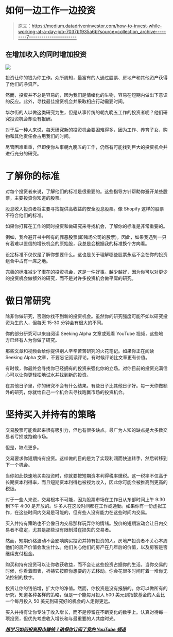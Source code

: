 # 如何一边工作一边投资

> 原文：<https://medium.datadriveninvestor.com/how-to-invest-while-working-at-a-day-job-7037bf935a6b?source=collection_archive---------7----------------------->

## 在增加收入的同时增加投资

![](img/c5bdb1299977015d648060a8aeeeedc2.png)

投资让你的钱为你工作。众所周知，最富有的人通过股票、房地产和其他资产获得了他们的净资产。

然而，投资并不总是容易的，因为我们是情绪化的生物，容易在短期内做出下意识的反应。此外，寻找最佳投资机会并采取相应行动需要时间。

华尔街的人以做这类研究为生，但是从事传统的朝九晚五工作的投资者呢？他们研究投资机会却没有报酬。

对于后一种人来说，每天研究新的投资机会要困难得多，因为工作、养育子女、购物和其他责任会占用我们的时间。

尽管困难重重，但即使你从事朝九晚五的工作，仍然有可能找到巨大的投资机会并进行充分的研究。

# 了解你的标准

对每个投资者来说，了解他们的标准是很重要的。这些指导方针帮助你避开某些股票，主要投资你知道的股票。

股息收入投资者将主要寻找提供高收益的安全股息股票。像 Shopify 这样的股票不符合他们的标准。

如果你打算在工作的同时投资和做研究来寻找机会，了解你的标准是非常重要的。

例如，我会避开书中所有的罪恶股票(即赌场公司的股票)。因此，如果我遇到一只有着难以置信的增长机会的原始股，我总是会根据我的标准换个方向看。

设定标准不仅仅是了解你想要什么。这也是关于理解哪些股票永远不会在你的投资组合中占有一席之地。

完善的标准减少了潜在的投资机会，这是一件好事。越少越好，因为你可以对更少的投资机会做额外的研究，而不是对许多投资机会做平庸的研究。

# 做日常研究

除非你做研究，否则你找不到新的投资机会。虽然你的研究强度可能不如以研究投资为生的人，但每天 15-30 分钟会有很大的不同。

你的部分研究可以来自阅读 Seeking Alpha 文章或观看 YouTube 视频，这些地方已经有人为你做了研究。

那些文章和视频会给你提供别人辛辛苦苦研究的火花笔记。如果你正在阅读 Seeking Alpha 文章，不要忘记阅读评论。有时候评论比文章更有价值。

有时候，你最终会寻找你已经拥有的投资来强化你的立场。对你目前的投资充满信心可以让你更轻松地试水并找到新的投资。

在其他日子里，你的研究不会有什么结果。有些日子比其他日子好。每一天你做额外的研究，你就给自己一个机会去寻找跑赢市场的投资机会。

# 坚持买入并持有的策略

交易股票可能看起来很有吸引力，但也有很多缺点。最广为人知的缺点是大多数交易者亏损或跑输市场。

但是，缺点更多。

交易要求你短期持有投资。这样做的目的是为了实现利润而快速转手，然后转移到下一个机会。

当你如此快速地买卖投资时，你就要按短期资本利得税率缴税。这一税率不仅高于长期资本利得率，而且短期资本利得也被视为收入，因此你可能会被推高到更高的税级。

对于一些人来说，交易根本不可能，因为股票市场在工作日从东部时间上午 9:30 到下午 4:00 是开放的。许多人在这段时间都在工作或通勤。如果你有一份虚拟工作，在这些时间内交易是可能的，但有些人没有能力在这些时间内交易。

买入并持有策略也不会像日内交易那样玩弄你的情绪。股价的短期波动会让日内交易者不稳定，尤其是那些没有限制潜在损失的交易者。

然而，短期价格波动不会影响购买投资并持有投资的人。房地产投资者不关心本周他们的房产价值会发生什么。他们关心他们的房产在几年后的价值，以及房客是否继续支付租金。

购买和持有投资可以让你收获收益，而不会让这些投资占据你的生活。当你交易的时候，你看着图表，祈祷它按照你想要的方式移动。你会花很多时间盯着一堆你无法控制的数字。

投资让你的钱倍增，扩大你的净值。然而，你投资是没有报酬的。你可以做所有的研究，知道各种各样的策略，但是一个能每月投入 500 美元到指数基金的人会比一个每月投入 50 美元到研究好的机会的人走得更远。

买入并持有让你专注于收入增长，而不是停留在不断变化的数字上。认真对待每一项投资，但优先考虑收入增长和与最重要的人共度时光。

[***想学习如何投资股市赚钱？确保你订阅了我的 YouTube 频道***](http://bit.ly/2W4ag01)